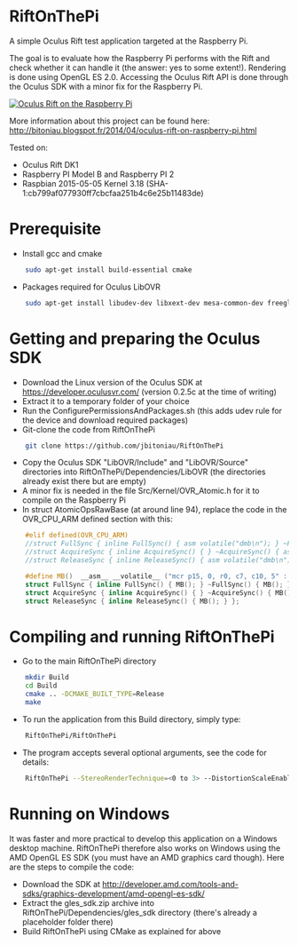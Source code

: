 RiftOnThePi
===========

A simple Oculus Rift test application targeted at the Raspberry Pi.

The goal is to evaluate how the Raspberry Pi performs with the Rift and check whether it can handle it (the answer: yes to some extent!).
Rendering is done using OpenGL ES 2.0. Accessing the Oculus Rift API is done through the Oculus SDK with a minor fix for the Raspberry Pi.

[![Oculus Rift on the Raspberry Pi](http://img.youtube.com/vi/69mZpevHiRA/0.jpg)](http://www.youtube.com/watch?v=69mZpevHiRA)

More information about this project can be found here: http://bitoniau.blogspot.fr/2014/04/oculus-rift-on-raspberry-pi.html

Tested on:
- Oculus Rift DK1
- Raspberry PI Model B and Raspberry PI 2
- Raspbian 2015-05-05 Kernel 3.18 (SHA-1:cb799af077930ff7cbcfaa251b4c6e25b11483de)

# Prerequisite
- Install gcc and cmake
```Bash
	sudo apt-get install build-essential cmake
```

- Packages required for Oculus LibOVR
```Bash
	sudo apt-get install libudev-dev libxext-dev mesa-common-dev freeglut3-dev libxinerama-dev
```


# Getting and preparing the Oculus SDK
- Download the Linux version of the Oculus SDK at https://developer.oculusvr.com/ (version 0.2.5c at the time of writing)
- Extract it to a temporary folder of your choice
- Run the ConfigurePermissionsAndPackages.sh (this adds udev rule for the device and download required packages)
- Git-clone the code from RiftOnThePi 
```Bash
	git clone https://github.com/jbitoniau/RiftOnThePi
```
- Copy the Oculus SDK "LibOVR/Include" and "LibOVR/Source" directories into RiftOnThePi/Dependencies/LibOVR 
  (the directories already exist there but are empty)
- A minor fix is needed in the file Src/Kernel/OVR_Atomic.h for it to compile on the Raspberry Pi
- In struct AtomicOpsRawBase (at around line 94), replace the code in the OVR_CPU_ARM defined section with this:
```C++
	#elif defined(OVR_CPU_ARM)
	//struct FullSync { inline FullSync() { asm volatile("dmb\n"); } ~FullSync() { asm volatile("dmb\n"); } };
    //struct AcquireSync { inline AcquireSync() { } ~AcquireSync() { asm volatile("dmb\n"); } };
    //struct ReleaseSync { inline ReleaseSync() { asm volatile("dmb\n"); } };

	#define MB()  __asm__ __volatile__ ("mcr p15, 0, r0, c7, c10, 5" : : : "memory")
	struct FullSync { inline FullSync() { MB(); } ~FullSync() { MB(); } };
	struct AcquireSync { inline AcquireSync() { } ~AcquireSync() { MB(); } };
	struct ReleaseSync { inline ReleaseSync() { MB(); } };
```

# Compiling and running RiftOnThePi
- Go to the main RiftOnThePi directory
```Bash
	mkdir Build
	cd Build
	cmake .. -DCMAKE_BUILT_TYPE=Release
	make
```
- To run the application from this Build directory, simply type:
```Bash
    RiftOnThePi/RiftOnThePi 
```
- The program accepts several optional arguments, see the code for details:
```Bash
	RiftOnThePi	--StereoRenderTechnique=<0 to 3> --DistortionScaleEnabled=<0 or 1> --AnimationEnabled=<0 or 1> --UseRiftOrientation=<0 or 1>
```		

# Running on Windows
It was faster and more practical to develop this application on a Windows desktop machine. RiftOnThePi therefore also works on Windows using
the AMD OpenGL ES SDK (you must have an AMD graphics card though). Here are the steps to compile the code:
- Download the SDK at http://developer.amd.com/tools-and-sdks/graphics-development/amd-opengl-es-sdk/
- Extract the gles_sdk.zip archive into RiftOnThePi/Dependencies/gles_sdk directory (there's already a placeholder folder there)
- Build RiftOnThePi using CMake as explained for above
